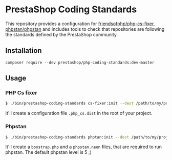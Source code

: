 # PrestaShop Coding Standards

This repository provides a configuration for [friendsofphp/php-cs-fixer](http://github.com/FriendsOfPHP/PHP-CS-Fixer), [phpstan/phpstan](https://github.com/phpstan/phpstan) and includes tools to check that repositories are following the standards defined by the PrestaShop community.


## Installation

```
composer require --dev prestashop/php-coding-standards:dev-master
```

## Usage

### PHP Cs fixer

```bash 
$ ./bin/prestashop-coding-standards cs-fixer:init --dest /path/to/my/project
```

It'll create a configuration file `.php_cs.dist` in the root of your project.

### Phpstan

```bash
$ ./bin/prestashop-coding-standards phptan:init --dest /path/to/my/project
```

It'll create a `boostrap.php` and a `phpstan.neon` files, that are required to run phpstan.
The default phpstan level is 5 ;)


